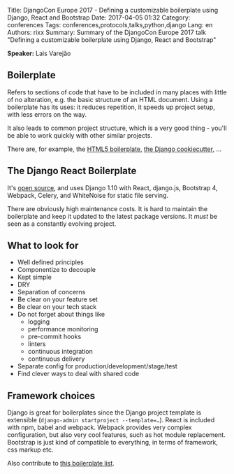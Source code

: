 Title: DjangoCon Europe 2017 - Defining a customizable boilerplate using Django, React and Bootstrap
Date:   2017-04-05 01:32
Category: conferences
Tags: conferences,protocols,talks,python,django
Lang: en
Authors: rixx
Summary: Summary of the DjangoCon Europe 2017 talk "Defining a customizable boilerplate using Django, React and Bootstrap"

**Speaker:** Lais Varejão

## Boilerplate

Refers to sections of code that have to be included in many places with little of no alteration, e.g. the basic
structure of an HTML document. Using a boilerplate has its uses: it reduces repetition, it speeds up project setup, with
less errors on the way.

It also leads to common project structure, which is a very good thing - you'll be able to work quickly with other
similar projects.

There are, for example, the [HTML5 boilerplate](https://html5boilerplate.com),
[the Django cookiecutter](https://github.com/pydanny/cookiecutter-django), …

## The Django React Boilerplate

It's [open source](https://github.com/vintasoftware/django-react-boilerplate), and uses Django 1.10 with React,
django.js, Bootstrap 4, Webpack, Celery, and WhiteNoise for static file serving.

There are obviously high maintenance costs. It is hard to maintain the boilerplate and keep it updated to the latest
package versions. It *must* be seen as a constantly evolving project.

## What to look for

- Well defined principles
- Componentize to decouple
- Kept simple
- DRY
- Separation of concerns
- Be clear on your feature set
- Be clear on your tech stack
- Do not forget about things like
    - logging
    - performance monitoring
    - pre-commit hooks
    - linters
    - continuous integration
    - continuous delivery
- Separate config for production/development/stage/test
- Find clever ways to deal with shared code

## Framework choices

Django is great for boilerplates since the Django project template is extensible (`django-admin startproject
--template=…`). React is included with npm, babel and webpack. Webpack provides very complex configuration, but also very
cool features, such as hot module replacement.
Bootstrap is just kind of compatible to everything, in terms of framework, css markup etc.

Also contribute to [this boilerplate list](https://awesomeboilerplate.com).
